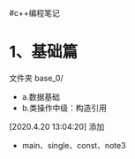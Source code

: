 #c++编程笔记  


1、基础篇
====
文件夹 base_0/
- a.数据基础
- b.类操作中级：构造引用


[2020.4.20 13:04:20] 添加  
- main、single、const、note3